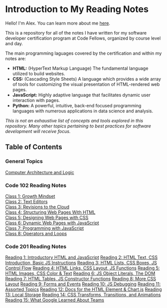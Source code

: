 # Introduction to My Reading Notes

Hello! I'm Alex. You can learn more about me [here](introduction.md).

This is a repository for all of the notes I have written for my software developer certification program at Code Fellows, organized by course level and day.

The main programming laguages covered by the certification and within my notes are:
- **HTML:** (HyperText Markup Language) The fundamental language utilized to build websites.
- **CSS:** (Cascading Style Sheets) A language which provides a wide array of tools for customizing the visual presentation of HTML-rendered web pages.
- **JavaScript:** Highly adaptive language that facilitates dynamic user interaction with pages.
- **Python:** A powerful, intuitive, back-end focused programming languages with numerous applications in data science and analysis.

_This is not an exhaustive list of concepts and tools explored in this repository. Many other topics pertaining to best practices for software development will receive focus._

## Table of Contents

### General Topics

[Computer Architecture and Logic](computer-architecture-logic.md)  

### Code 102 Reading Notes

[Class 1: Growth Mindset](class-1-readings.md)  
[Class 2: Text Editors](class-2-readings.md)  
[Class 3: Revisions to the Cloud](class-3-readings.md)  
[Class 4: Structuring Web Pages With HTML](class-4-readings.md)  
[Class 5: Designing Web Pages with CSS](class-5-readings.md)  
[Class 6: Dynamic Web Pages with JavaScript](class-6-readings.md)  
[Class 7: Programming with JavaScript](class-7-readings.md)  
[Class 8: Operators and Loops](class-8-readings.md)  

### Code 201 Reading Notes

[Reading 1: Introductory HTML and JavaScript](201-reading-1.md)
[Reading 2: HTML Text, CSS Introduction, Basic JS Instructions](201-reading-2.md)
[Reading 3: HTML Lists, CSS Boxes, JS Control Flow](201-reading-3.md)
[Reading 4: HTML Links, CSS Layout, JS Functions](201-reading-4.md)
[Reading 5: HTML Images, CSS Color & Text](201-reading-5.md)
[Reading 6: JS Object Literals, The DOM](201-reading-6.md)
[Reading 7: HTML Tables, JS Constructor Functions](201-reading-7.md)
[Reading 8: More CSS Layout](201-reading-8.md)
[Reading 9: Forms and Events](201-reading-9.md)
[Reading 10: JS Debugging](201-reading-10.md)
[Reading 11: Assorted Topics](201-reading-11.md)
[Reading 12: Docs for the HTML <canvas> Element & Chart.js](201-reading-12.md)
[Reading 13: Local Storage](201-reading-13.md)
[Reading 14: CSS Transforms, Transitions, and Animations](201-reading-14.md)
[Reading 15: What Google Learned About Teams](201-reading-15.md)
